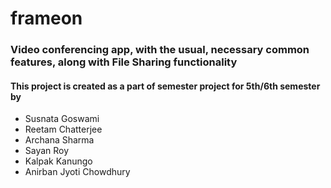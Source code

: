 # frameon
### Video conferencing app, with the usual, necessary common features, along with File Sharing functionality
#### This project is created as a part of semester project for 5th/6th semester by 
- Susnata Goswami
- Reetam Chatterjee
- Archana Sharma
- Sayan Roy
- Kalpak Kanungo
- Anirban Jyoti Chowdhury
